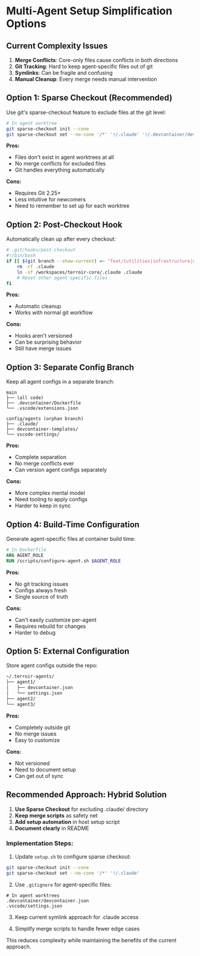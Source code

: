 # Multi-Agent Setup Simplification Options

## Current Complexity Issues

1. **Merge Conflicts**: Core-only files cause conflicts in both directions
2. **Git Tracking**: Hard to keep agent-specific files out of git
3. **Symlinks**: Can be fragile and confusing
4. **Manual Cleanup**: Every merge needs manual intervention

## Option 1: Sparse Checkout (Recommended)

Use git's sparse-checkout feature to exclude files at the git level:

```bash
# In agent worktree
git sparse-checkout init --cone
git sparse-checkout set --no-cone '/*' '!/.claude' '!/.devcontainer/devcontainer.json' '!/.vscode/settings.json'
```

**Pros:**
- Files don't exist in agent worktrees at all
- No merge conflicts for excluded files
- Git handles everything automatically

**Cons:**
- Requires Git 2.25+
- Less intuitive for newcomers
- Need to remember to set up for each worktree

## Option 2: Post-Checkout Hook

Automatically clean up after every checkout:

```bash
# .git/hooks/post-checkout
#!/bin/bash
if [[ $(git branch --show-current) =~ ^feat/(utilities|infrastructure|documentation)$ ]]; then
    rm -rf .claude
    ln -sf /workspaces/terroir-core/.claude .claude
    # Reset other agent-specific files
fi
```

**Pros:**
- Automatic cleanup
- Works with normal git workflow

**Cons:**
- Hooks aren't versioned
- Can be surprising behavior
- Still have merge issues

## Option 3: Separate Config Branch

Keep all agent configs in a separate branch:

```
main
├── (all code)
├── .devcontainer/Dockerfile
└── .vscode/extensions.json

config/agents (orphan branch)
├── .claude/
├── devcontainer-templates/
└── vscode-settings/
```

**Pros:**
- Complete separation
- No merge conflicts ever
- Can version agent configs separately

**Cons:**
- More complex mental model
- Need tooling to apply configs
- Harder to keep in sync

## Option 4: Build-Time Configuration

Generate agent-specific files at container build time:

```dockerfile
# In Dockerfile
ARG AGENT_ROLE
RUN /scripts/configure-agent.sh $AGENT_ROLE
```

**Pros:**
- No git tracking issues
- Configs always fresh
- Single source of truth

**Cons:**
- Can't easily customize per-agent
- Requires rebuild for changes
- Harder to debug

## Option 5: External Configuration

Store agent configs outside the repo:

```bash
~/.terroir-agents/
├── agent1/
│   ├── devcontainer.json
│   └── settings.json
├── agent2/
└── agent3/
```

**Pros:**
- Completely outside git
- No merge issues
- Easy to customize

**Cons:**
- Not versioned
- Need to document setup
- Can get out of sync

## Recommended Approach: Hybrid Solution

1. **Use Sparse Checkout** for excluding .claude/ directory
2. **Keep merge scripts** as safety net
3. **Add setup automation** in host setup script
4. **Document clearly** in README

### Implementation Steps:

1. Update `setup.sh` to configure sparse checkout:
```bash
git sparse-checkout init --cone
git sparse-checkout set --no-cone '/*' '!/.claude'
```

2. Use `.gitignore` for agent-specific files:
```
# In agent worktrees
.devcontainer/devcontainer.json
.vscode/settings.json
```

3. Keep current symlink approach for .claude access

4. Simplify merge scripts to handle fewer edge cases

This reduces complexity while maintaining the benefits of the current approach.